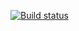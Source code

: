 [![Build status](https://ci.appveyor.com/api/projects/status/ddys03aivhusjc7r/branch/main?svg=true)](https://ci.appveyor.com/project/KovalevskayaX5/api-ca-1/branch/main)